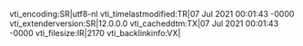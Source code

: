 vti_encoding:SR|utf8-nl
vti_timelastmodified:TR|07 Jul 2021 00:01:43 -0000
vti_extenderversion:SR|12.0.0.0
vti_cacheddtm:TX|07 Jul 2021 00:01:43 -0000
vti_filesize:IR|2170
vti_backlinkinfo:VX|
